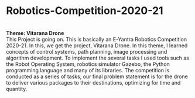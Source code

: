 # Robotics-Competition-2020-21
<br> **Theme: Vitarana Drone**<br>
This Project is going on. This is basically an E-Yantra Robotics Competition 2020-21. In this, we get the project, Vitarana Drone. In this theme, I learned concepts of control systems, path planning, image processing and algorithm development. To implement the several tasks I used tools such as the Robot Operating System, robotics simulator Gazebo, the Python programming language and many of its libraries. The competition is conducted as a series of tasks, our final problem statement is for the drone to deliver various packages to their destinations, optimizing for time and quantity.
